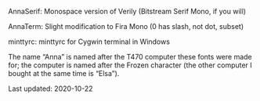 AnnaSerif: Monospace version of Verily (Bitstream Serif Mono, if you will)

AnnaTerm: Slight modification to Fira Mono (0 has slash, not dot, subset)

minttyrc: minttyrc for Cygwin terminal in Windows

The name “Anna” is named after the T470 computer these fonts were made
for; the computer is named after the Frozen character (the other
computer I bought at the same time is “Elsa”).

Last updated: 2020-10-22
